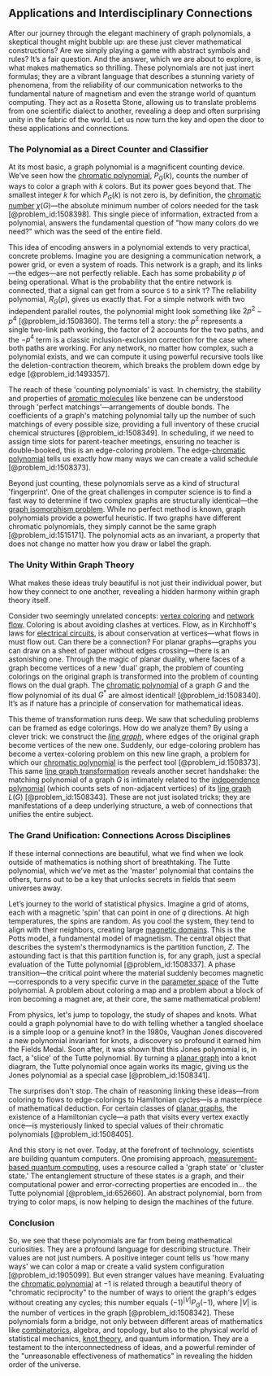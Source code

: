 ## Applications and Interdisciplinary Connections

After our journey through the elegant machinery of graph polynomials, a skeptical thought might bubble up: are these just clever mathematical constructions? Are we simply playing a game with abstract symbols and rules? It’s a fair question. And the answer, which we are about to explore, is what makes mathematics so thrilling. These polynomials are not just inert formulas; they are a vibrant language that describes a stunning variety of phenomena, from the reliability of our communication networks to the fundamental nature of magnetism and even the strange world of quantum computing. They act as a Rosetta Stone, allowing us to translate problems from one scientific dialect to another, revealing a deep and often surprising unity in the fabric of the world. Let us now turn the key and open the door to these applications and connections.

### The Polynomial as a Direct Counter and Classifier

At its most basic, a graph polynomial is a magnificent counting device. We’ve seen how the [chromatic polynomial](@article_id:266775), $P_G(k)$, counts the number of ways to color a graph with $k$ colors. But its power goes beyond that. The smallest integer $k$ for which $P_G(k)$ is not zero is, by definition, the [chromatic number](@article_id:273579) $\chi(G)$—the absolute minimum number of colors needed for the task [@problem_id:1508398]. This single piece of information, extracted from a polynomial, answers the fundamental question of "how many colors do we need?" which was the seed of the entire field.

This idea of encoding answers in a polynomial extends to very practical, concrete problems. Imagine you are designing a communication network, a power grid, or even a system of roads. This network is a graph, and its links—the edges—are not perfectly reliable. Each has some probability $p$ of being operational. What is the probability that the entire network is connected, that a signal can get from a source `S` to a sink `T`? The reliability polynomial, $R_G(p)$, gives us exactly that. For a simple network with two independent parallel routes, the polynomial might look something like $2p^2 - p^4$ [@problem_id:1508360]. The terms tell a story: the $p^2$ represents a single two-link path working, the factor of 2 accounts for the two paths, and the $-p^4$ term is a classic inclusion-exclusion correction for the case where both paths are working. For any network, no matter how complex, such a polynomial exists, and we can compute it using powerful recursive tools like the deletion-contraction theorem, which breaks the problem down edge by edge [@problem_id:1493357].

The reach of these 'counting polynomials' is vast. In chemistry, the stability and properties of [aromatic molecules](@article_id:267678) like benzene can be understood through 'perfect matchings'—arrangements of double bonds. The coefficients of a graph's matching polynomial tally up the number of such matchings of every possible size, providing a full inventory of these crucial chemical structures [@problem_id:1508349]. In scheduling, if we need to assign time slots for parent-teacher meetings, ensuring no teacher is double-booked, this is an edge-coloring problem. The edge-[chromatic polynomial](@article_id:266775) tells us exactly how many ways we can create a valid schedule [@problem_id:1508373].

Beyond just counting, these polynomials serve as a kind of structural 'fingerprint'. One of the great challenges in computer science is to find a fast way to determine if two complex graphs are structurally identical—the [graph isomorphism problem](@article_id:261360). While no perfect method is known, graph polynomials provide a powerful heuristic. If two graphs have different chromatic polynomials, they simply cannot be the same graph [@problem_id:1515171]. The polynomial acts as an invariant, a property that does not change no matter how you draw or label the graph.

### The Unity Within Graph Theory

What makes these ideas truly beautiful is not just their individual power, but how they connect to one another, revealing a hidden harmony within graph theory itself.

Consider two seemingly unrelated concepts: [vertex coloring](@article_id:266994) and [network flow](@article_id:270965). Coloring is about avoiding clashes at vertices. Flow, as in Kirchhoff's laws for [electrical circuits](@article_id:266909), is about conservation at vertices—what flows in must flow out. Can there be a connection? For planar graphs—graphs you can draw on a sheet of paper without edges crossing—there is an astonishing one. Through the magic of planar duality, where faces of a graph become vertices of a new 'dual' graph, the problem of counting colorings on the original graph is transformed into the problem of counting flows on the dual graph. The [chromatic polynomial](@article_id:266775) of a graph $G$ and the flow polynomial of its dual $G^*$ are almost identical! [@problem_id:1508340]. It’s as if nature has a principle of conservation for mathematical ideas.

This theme of transformation runs deep. We saw that scheduling problems can be framed as edge colorings. How do we analyze them? By using a clever trick: we construct the *[line graph](@article_id:274805)*, where edges of the original graph become vertices of the new one. Suddenly, our edge-coloring problem has become a vertex-coloring problem on this new line graph, a problem for which our [chromatic polynomial](@article_id:266775) is the perfect tool [@problem_id:1508373]. This same [line graph transformation](@article_id:266718) reveals another secret handshake: the matching polynomial of a graph $G$ is intimately related to the [independence polynomial](@article_id:269117) (which counts sets of non-adjacent vertices) of its [line graph](@article_id:274805) $L(G)$ [@problem_id:1508343]. These are not just isolated tricks; they are manifestations of a deep underlying structure, a web of connections that unifies the entire subject.

### The Grand Unification: Connections Across Disciplines

If these internal connections are beautiful, what we find when we look outside of mathematics is nothing short of breathtaking. The Tutte polynomial, which we've met as the 'master' polynomial that contains the others, turns out to be a key that unlocks secrets in fields that seem universes away.

Let’s journey to the world of statistical physics. Imagine a grid of atoms, each with a magnetic 'spin' that can point in one of $q$ directions. At high temperatures, the spins are random. As you cool the system, they tend to align with their neighbors, creating large [magnetic domains](@article_id:147196). This is the Potts model, a fundamental model of magnetism. The central object that describes the system's thermodynamics is the partition function, $Z$. The astounding fact is that this partition function is, for any graph, just a special evaluation of the Tutte polynomial [@problem_id:1508337]. A phase transition—the critical point where the material suddenly becomes magnetic—corresponds to a very specific curve in the [parameter space](@article_id:178087) of the Tutte polynomial. A problem about coloring a map and a problem about a block of iron becoming a magnet are, at their core, the same mathematical problem!

From physics, let's jump to topology, the study of shapes and knots. What could a graph polynomial have to do with telling whether a tangled shoelace is a simple loop or a genuine knot? In the 1980s, Vaughan Jones discovered a new polynomial invariant for knots, a discovery so profound it earned him the Fields Medal. Soon after, it was shown that this Jones polynomial is, in fact, a 'slice' of the Tutte polynomial. By turning a [planar graph](@article_id:269143) into a knot diagram, the Tutte polynomial once again works its magic, giving us the Jones polynomial as a special case [@problem_id:1508341].

The surprises don't stop. The chain of reasoning linking these ideas—from coloring to flows to edge-colorings to Hamiltonian cycles—is a masterpiece of mathematical deduction. For certain classes of [planar graphs](@article_id:268416), the existence of a Hamiltonian cycle—a path that visits every vertex exactly once—is mysteriously linked to special values of their chromatic polynomials [@problem_id:1508405].

And this story is not over. Today, at the forefront of technology, scientists are building quantum computers. One promising approach, [measurement-based quantum computing](@article_id:138239), uses a resource called a 'graph state' or 'cluster state.' The entanglement structure of these states *is* a graph, and their computational power and error-correcting properties are encoded in... the Tutte polynomial [@problem_id:652660]. An abstract polynomial, born from trying to color maps, is now helping to design the machines of the future.

### Conclusion

So, we see that these polynomials are far from being mathematical curiosities. They are a profound language for describing structure. Their values are not just numbers. A positive integer count tells us 'how many ways' we can color a map or create a valid system configuration [@problem_id:1905099]. But even stranger values have meaning. Evaluating the [chromatic polynomial](@article_id:266775) at $-1$ is related through a beautiful theory of "chromatic reciprocity" to the number of ways to orient the graph's edges without creating any cycles; this number equals $(-1)^{|V|}P_G(-1)$, where $|V|$ is the number of vertices in the graph [@problem_id:1508342]. These polynomials form a bridge, not only between different areas of mathematics like [combinatorics](@article_id:143849), algebra, and topology, but also to the physical world of statistical mechanics, [knot theory](@article_id:140667), and quantum information. They are a testament to the interconnectedness of ideas, and a powerful reminder of the "unreasonable effectiveness of mathematics" in revealing the hidden order of the universe.